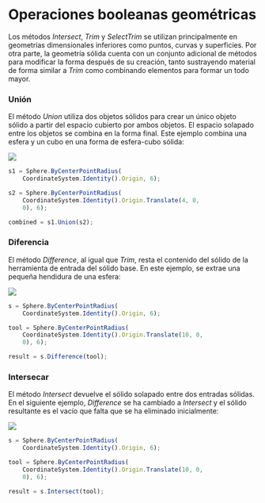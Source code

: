 # Operaciones booleanas geométricas

Los métodos _Intersect_, _Trim_ y _SelectTrim_ se utilizan principalmente en geometrías dimensionales inferiores como puntos, curvas y superficies. Por otra parte, la geometría sólida cuenta con un conjunto adicional de métodos para modificar la forma después de su creación, tanto sustrayendo material de forma similar a _Trim_ como combinando elementos para formar un todo mayor.

### Unión

El método _Union_ utiliza dos objetos sólidos para crear un único objeto sólido a partir del espacio cubierto por ambos objetos. El espacio solapado entre los objetos se combina en la forma final. Este ejemplo combina una esfera y un cubo en una forma de esfera-cubo sólida:

![](../images/8-2/9/GeometricBooleans\_01.png)

```js
s1 = Sphere.ByCenterPointRadius(
    CoordinateSystem.Identity().Origin, 6);

s2 = Sphere.ByCenterPointRadius(
    CoordinateSystem.Identity().Origin.Translate(4, 0,
    0), 6);

combined = s1.Union(s2);
```

### Diferencia

El método _Difference_, al igual que _Trim_, resta el contenido del sólido de la herramienta de entrada del sólido base. En este ejemplo, se extrae una pequeña hendidura de una esfera:

![](../images/8-2/9/GeometricBooleans\_02.png)

```js
s = Sphere.ByCenterPointRadius(
    CoordinateSystem.Identity().Origin, 6);

tool = Sphere.ByCenterPointRadius(
    CoordinateSystem.Identity().Origin.Translate(10, 0,
    0), 6);

result = s.Difference(tool);
```

### Intersecar

El método _Intersect_ devuelve el sólido solapado entre dos entradas sólidas. En el siguiente ejemplo, _Difference_ se ha cambiado a _Intersect_ y el sólido resultante es el vacío que falta que se ha eliminado inicialmente:

![](../images/8-2/9/GeometricBooleans\_03.png)

```js
s = Sphere.ByCenterPointRadius(
    CoordinateSystem.Identity().Origin, 6);

tool = Sphere.ByCenterPointRadius(
    CoordinateSystem.Identity().Origin.Translate(10, 0,
    0), 6);

result = s.Intersect(tool);
```
